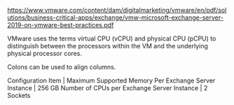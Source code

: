 https://www.vmware.com/content/dam/digitalmarketing/vmware/en/pdf/solutions/business-critical-apps/exchange/vmw-microsoft-exchange-server-2019-on-vmware-best-practices.pdf

VMware uses the terms virtual CPU (vCPU) and physical CPU (pCPU) to distinguish between the processors within the VM and the underlying physical processor cores.

Colons can be used to align columns.

Configuration Item | Maximum Supported 
Memory Per Exchange Server Instance | 256 GB
Number of CPUs per Exchange Server Instance | 2 Sockets

